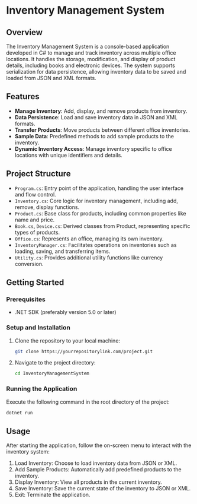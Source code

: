 # Inventory Management System

## Overview

The Inventory Management System is a console-based application developed in C# to manage and track inventory across multiple office locations. It handles the storage, modification, and display of product details, including books and electronic devices. The system supports serialization for data persistence, allowing inventory data to be saved and loaded from JSON and XML formats.

## Features

- **Manage Inventory**: Add, display, and remove products from inventory.
- **Data Persistence**: Load and save inventory data in JSON and XML formats.
- **Transfer Products**: Move products between different office inventories.
- **Sample Data**: Predefined methods to add sample products to the inventory.
- **Dynamic Inventory Access**: Manage inventory specific to office locations with unique identifiers and details.

## Project Structure

- `Program.cs`: Entry point of the application, handling the user interface and flow control.
- `Inventory.cs`: Core logic for inventory management, including add, remove, display functions.
- `Product.cs`: Base class for products, including common properties like name and price.
- `Book.cs`, `Device.cs`: Derived classes from Product, representing specific types of products.
- `Office.cs`: Represents an office, managing its own inventory.
- `InventoryManager.cs`: Facilitates operations on inventories such as loading, saving, and transferring items.
- `Utility.cs`: Provides additional utility functions like currency conversion.

## Getting Started

### Prerequisites

- .NET SDK (preferably version 5.0 or later)

### Setup and Installation

1. Clone the repository to your local machine:
   ```bash
   git clone https://yourrepositorylink.com/project.git
   ```
2. Navigate to the project directory:
   ```bash
   cd InventoryManagementSystem
   ```

### Running the Application

Execute the following command in the root directory of the project:
```bash
dotnet run
```

## Usage

After starting the application, follow the on-screen menu to interact with the inventory system:
1. Load Inventory: Choose to load inventory data from JSON or XML.
2. Add Sample Products: Automatically add predefined products to the inventory.
3. Display Inventory: View all products in the current inventory.
4. Save Inventory: Save the current state of the inventory to JSON or XML.
5. Exit: Terminate the application.

